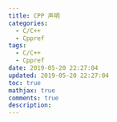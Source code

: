 ```yaml
---
title: CPP 声明
categories:
  - C/C++
  - Cppref
tags:
  - C/C++
  - Cppref
date: 2019-05-20 22:27:04
updated: 2019-05-20 22:27:04
toc: true
mathjax: true
comments: true
description: 
---
```

